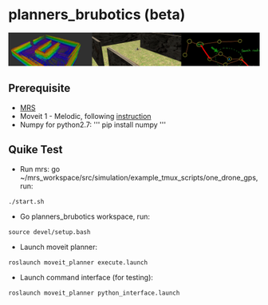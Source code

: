 # planners_brubotics (beta)
![alt text](https://github.com/mrs-brubotics/planners_brubotics/blob/main/.fig/background.jpg)
## Prerequisite
* [MRS](https://github.com/ctu-mrs/mrs_uav_system)
* Moveit 1 - Melodic, following [instruction](http://docs.ros.org/en/melodic/api/moveit_tutorials/html/doc/getting_started/getting_started.html)
* Numpy for python2.7: 
'''
pip install numpy
'''
## Quike Test 
* Run mrs: go ~/mrs_workspace/src/simulation/example_tmux_scripts/one_drone_gps, run:
```
./start.sh
```
* Go planners_brubotics workspace, run:
```
source devel/setup.bash
```
* Launch moveit planner:
```
roslaunch moveit_planner execute.launch
```
* Launch command interface (for testing):
```
roslaunch moveit_planner python_interface.launch
```




